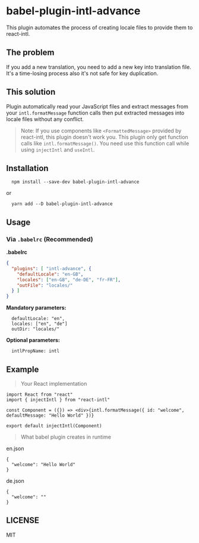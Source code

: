 # babel-plugin-intl-advance

This plugin automates the process of creating locale files to provide them to react-intl.

## The problem

If you add a new translation, you need to add a new key into translation file. It's a time-losing process also it's not safe for key duplication.

## This solution

Plugin automatically read your JavaScript files and extract messages from your `intl.formatMessage` function calls then put extracted messages into locale files without any conflict.

> Note: If you use components like `<FormattedMessage>` provided by react-intl, this plugin doesn't work you. This plugin only get function calls like `intl.formatMessage()`. You need use this function call while using `injectIntl` and `useIntl`.

## Installation

```
  npm install --save-dev babel-plugin-intl-advance
```

or

```
  yarn add --D babel-plugin-intl-advance
```


## Usage

### Via `.babelrc` (Recommended)

**.babelrc**

```json
{
  "plugins": [ "intl-advance", {
    "defaultLocale": "en-GB",
    "locales": ["en-GB", "de-DE", "fr-FR"],
    "outFile": "locales/"
  } ]
}
```

**Mandatory parameters:**

```
  defaultLocale: "en",
  locales: ["en", "de"]
  outDir: "locales/"
```

**Optional parameters:**

```
  intlPropName: intl
```

## Example

> Your React implementation

```
import React from "react"
import { injectIntl } from "react-intl"

const Component = ({}) => <div>{intl.formatMessage({ id: "welcome", defaultMessage: "Hello World" })}

export default injectIntl(Component)
```

> What babel plugin creates in runtime

en.json
```
{
  "welcome": "Hello World"
}
```

de.json
```
{
  "welcome": ""
}
```

## LICENSE

MIT